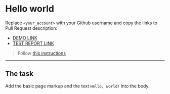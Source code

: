 # Hello world
Replace `<your_account>` with your Github username and copy the links to Pull Request description:
- [DEMO LINK](https://Anton-Zhytonbaiev.github.io/layout_hello-world/)
- [TEST REPORT LINK](https://Anton-Zhytonbaiev.github.io/layout_hello-world/report/html_report/)

> Follow [this instructions](https://mate-academy.github.io/layout_task-guideline/#how-to-solve-the-layout-tasks-on-github)
___

## The task 
Add the basic page markup and the text `Hello, world!` into the body.
